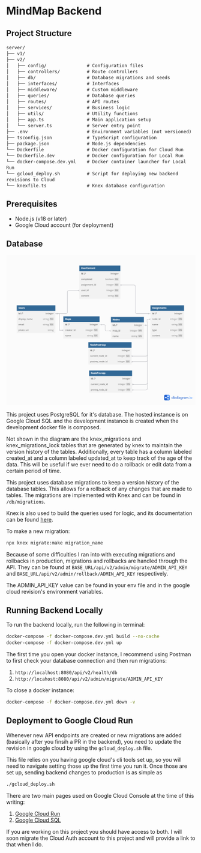# MindMap Backend

## Project Structure

```
server/
├── v1/
├── v2/
│   ├── config/               # Configuration files
│   ├── controllers/          # Route controllers
│   ├── db/                   # Database migrations and seeds
│   ├── interfaces/           # Interfaces
│   ├── middleware/           # Custom middleware
│   ├── queries/              # Database queries
│   ├── routes/               # API routes
│   ├── services/             # Business logic
│   ├── utils/                # Utility functions
│   ├── app.ts                # Main application setup
│   └── server.ts             # Server entry point
├── .env                      # Environment variables (not versioned)
├── tsconfig.json             # TypeScript configuration
├── package.json              # Node.js dependencies
└── Dockerfile                # Docker configuration for Cloud Run
└── Dockerfile.dev            # Docker configuration for Local Run
└── docker-compose.dev.yml    # Docker container launcher for Local Run
└── gcloud_deploy.sh          # Script for deploying new backend revisions to Cloud
└── knexfile.ts               # Knex database configuration
```

## Prerequisites

- Node.js (v18 or later)
- Google Cloud account (for deployment)

## Database

![Database Diagram](/server/v2/MindMapERD.png)

This project uses PostgreSQL for it's database. The hosted instance is on Google Cloud SQL and the development instance is created when the development docker file is composed.

Not shown in the diagram are the knex_migrations and knex_migrations_lock tables that are generated by knex to maintain the version history of the tables. Additionally, every table has a column labeled created_at and a column labeled updated_at to keep track of the age of the data. This will be useful if we ever need to do a rollback or edit data from a certain period of time.

This project uses database migrations to keep a version history of the database tables. This allows for a rollback of any changes that are made to tables. The migrations are implemented with Knex and can be found in `/db/migrations`.

Knex is also used to build the queries used for logic, and its documentation can be found [here](https://knexjs.org/).

To make a new migration:

```bash
npx knex migrate:make migration_name
```

Because of some difficulties I ran into with executing migrations and rollbacks in production, migrations and rollbacks are handled through the API. They can be found at `BASE_URL/api/v2/admin/migrate/ADMIN_API_KEY` and `BASE_URL/api/v2/admin/rollback/ADMIN_API_KEY` respectively.

The ADMIN_API_KEY value can be found in your env file and in the google cloud revision's environment variables.

## Running Backend Locally

To run the backend locally, run the following in terminal:

```bash
docker-compose -f docker-compose.dev.yml build --no-cache
docker-compose -f docker-compose.dev.yml up
```

The first time you open your docker instance, I recommend using Postman to first check your database connection and then run migrations:

1. `http://localhost:8080/api/v2/health/db`
2. `http://locahost:8080/api/v2/admin/migrate/ADMIN_API_KEY`

To close a docker instance:

```bash
docker-compose -f docker-compose.dev.yml down -v
```

## Deployment to Google Cloud Run

Whenever new API endpoints are created or new migrations are added (basically after you finsih a PR in the backend), you need to update the revision in google cloud by using the `gcloud_deploy.sh` file.

This file relies on you having google cloud's cli tools set up, so you will need to navigate setting those up the first time you run it. Once those are set up, sending backend changes to production is as simple as

```bash
./gcloud_deploy.sh
```

There are two main pages used on Google Cloud Console at the time of this writing:

1. [Google Cloud Run](https://console.cloud.google.com/run?authuser=5&hl=en&inv=1&invt=AbthOg&project=mindmap-455320)
2. [Google Cloud SQL](https://console.cloud.google.com/sql/instances?authuser=5&hl=en&invt=Abth8Q&project=mindmap-455320)

If you are working on this project you should have access to both. I will soon migrate the Cloud Auth account to this project and will provide a link to that when I do.
